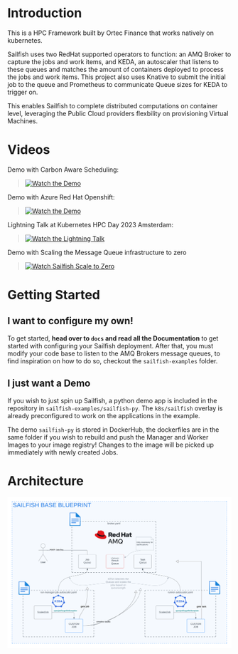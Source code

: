 # Introduction 
This is a HPC Framework built by Ortec Finance that works natively on kubernetes.

Sailfish uses two RedHat supported operators to function: an AMQ Broker to capture the jobs and work items, and KEDA, an autoscaler that listens to these queues and matches the amount of containers deployed to process the jobs and work items. This project also uses Knative to submit the initial job to the queue and Prometheus to communicate Queue sizes for KEDA to trigger on.

This enables Sailfish to complete distributed computations on container level, leveraging the Public Cloud providers flexbility on provisioning Virtual Machines.  

# Videos
Demo with Carbon Aware Scheduling:
>[![Watch the Demo](https://img.youtube.com/vi/z7qnYsmZjLM/default.jpg)](https://youtu.be/z7qnYsmZjLM)

Demo with Azure Red Hat Openshift:
>[![Watch the Demo](https://img.youtube.com/vi/MwGDWiQNGPg/default.jpg)](https://youtu.be/MwGDWiQNGPg)

Lightning Talk at Kubernetes HPC Day 2023 Amsterdam:
>[![Watch the Lightning Talk](https://img.youtube.com/vi/Tn-aVLFud8k/default.jpg)](https://youtu.be/Tn-aVLFud8k)

Demo with Scaling the Message Queue infrastructure to zero
>[![Watch Sailfish Scale to Zero](https://img.youtube.com/vi/1Vhityta3vU/default.jpg)](https://www.youtube.com/watch?v=1Vhityta3vU)


# Getting Started
## I want to configure my own!
To get started, **head over to `docs` and read all the Documentation** to get started with configuring your Sailfish deployment.
After that, you must modify your code base to listen to the AMQ Brokers message queues, to find inspiration on how to do so, checkout the `sailfish-examples` folder.

## I just want a Demo
If you wish to just spin up Sailfish, a python demo app is included in the repository in `sailfish-examples/sailfish-py`. The `k8s/sailfish` overlay is already preconfigured to work on the applications in the example.

The demo `sailfish-py` is stored in DockerHub, the dockerfiles are in the same folder if you wish to rebuild and push the Manager and Worker Images to your image registry! Changes to the image will be picked up immediately with newly created Jobs.


# Architecture
![A high level overview of the flow of Sailfish](Sailfish-Architecture-and-flow.png)

